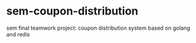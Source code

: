 # sem-coupon-distribution
sem final teamwork project: coupon distribution system based on golang and redis

